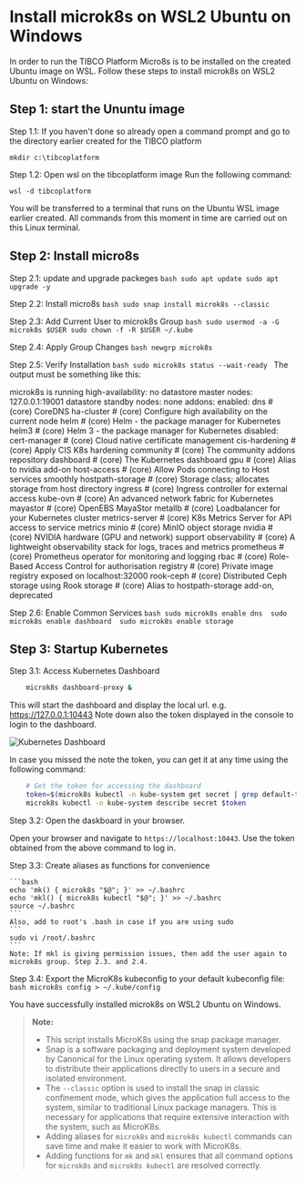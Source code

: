 # Install microk8s on WSL2 Ubuntu on Windows

In order to run the TIBCO Platform Micro8s is to be installed on the created Ubuntu image on WSL. Follow these steps to install microk8s on WSL2 Ubuntu on Windows:


## Step 1: start the Ununtu image

Step 1.1: If you haven't done so already open a command prompt and go to the directory earlier created for the TIBCO platform
```windows terminal
mkdir c:\tibcoplatform
```

Step 1.2: Open wsl on the tibcoplatform image
Run the following command:
```windows terminal
wsl -d tibcoplatform
```

You will be transferred to a terminal that runs on the Ubuntu WSL image earlier created. All commands from this moment in time are carried out on this Linux terminal.


## Step 2: Install micro8s 

Step 2.1: update and upgrade packeges
    ```bash
    sudo apt update
    sudo apt upgrade -y
    ```

Step 2.2: Install micro8s
    ```bash
    sudo snap install microk8s --classic
    ```

Step 2.3: Add Current User to microk8s Group 
    ```bash
    sudo usermod -a -G microk8s $USER
    sudo chown -f -R $USER ~/.kube
    ```

Step 2.4: Apply Group Changes 
    ```bash
    newgrp microk8s
    ```

Step 2.5: Verify Installation 
    ```bash
    sudo microk8s status --wait-ready
    ```
The output must be something like this:

microk8s is running
high-availability: no
  datastore master nodes: 127.0.0.1:19001
  datastore standby nodes: none
addons:
  enabled:
    dns                  # (core) CoreDNS
    ha-cluster           # (core) Configure high availability on the current node
    helm                 # (core) Helm - the package manager for Kubernetes
    helm3                # (core) Helm 3 - the package manager for Kubernetes
  disabled:
    cert-manager         # (core) Cloud native certificate management
    cis-hardening        # (core) Apply CIS K8s hardening
    community            # (core) The community addons repository
    dashboard            # (core) The Kubernetes dashboard
    gpu                  # (core) Alias to nvidia add-on
    host-access          # (core) Allow Pods connecting to Host services smoothly
    hostpath-storage     # (core) Storage class; allocates storage from host directory
    ingress              # (core) Ingress controller for external access
    kube-ovn             # (core) An advanced network fabric for Kubernetes
    mayastor             # (core) OpenEBS MayaStor
    metallb              # (core) Loadbalancer for your Kubernetes cluster
    metrics-server       # (core) K8s Metrics Server for API access to service metrics
    minio                # (core) MinIO object storage
    nvidia               # (core) NVIDIA hardware (GPU and network) support
    observability        # (core) A lightweight observability stack for logs, traces and metrics
    prometheus           # (core) Prometheus operator for monitoring and logging
    rbac                 # (core) Role-Based Access Control for authorisation
    registry             # (core) Private image registry exposed on localhost:32000
    rook-ceph            # (core) Distributed Ceph storage using Rook
    storage              # (core) Alias to hostpath-storage add-on, deprecated




Step 2.6: Enable Common Services
    ```bash
    sudo microk8s enable dns 
    sudo microk8s enable dashboard 
    sudo microk8s enable storage
    ```
    

## Step 3: Startup Kubernetes

Step 3.1: Access Kubernetes Dashboard

```bash
    microk8s dashboard-proxy &
```

This will start the dashboard and display the local url. 
e.g. https://127.0.0.1:10443
Note down also the token displayed in the console to login to the dashboard. 

![Kubernetes Dashboard](./../images/microk8s-dashboard.png)

In case you missed the note the token, you can get it at any time using the following command:

```bash
    # Get the token for accessing the dashboard
    token=$(microk8s kubectl -n kube-system get secret | grep default-token | cut -d " " -f1)
    microk8s kubectl -n kube-system describe secret $token
```

Step 3.2: Open the daskboard in your browser.

Open your browser and navigate to `https://localhost:10443`. Use the token obtained from the above command to log in.


Step 3.3: Create aliases as functions for convenience

    ```bash
    echo 'mk() { microk8s "$@"; }' >> ~/.bashrc
    echo 'mkl() { microk8s kubectl "$@"; }' >> ~/.bashrc
    source ~/.bashrc
    ```
    Also, add to root's .bash in case if you are using sudo
    ```
    sudo vi /root/.bashrc 
    ```
    Note: If mkl is giving permission issues, then add the user again to microk8s group. Step 2.3. and 2.4.

Step 3.4: Export the MicroK8s kubeconfig to your default kubeconfig file:
    ```bash
    microk8s config > ~/.kube/config
    ```

You have successfully installed microk8s on WSL2 Ubuntu on Windows.

> **Note:**
> - This script installs MicroK8s using the snap package manager.
> - Snap is a software packaging and deployment system developed by Canonical for the Linux operating system. It allows developers to distribute their applications directly to users in a secure and isolated environment.
> - The `--classic` option is used to install the snap in classic confinement mode, which gives the application full access to the system, similar to traditional Linux package managers. This is necessary for applications that require extensive interaction with the system, such as MicroK8s.
> - Adding aliases for `microk8s` and `microk8s kubectl` commands can save time and make it easier to work with MicroK8s.
> - Adding functions for `mk` and `mkl` ensures that all command options for `microk8s` and `microk8s kubectl` are resolved correctly.
